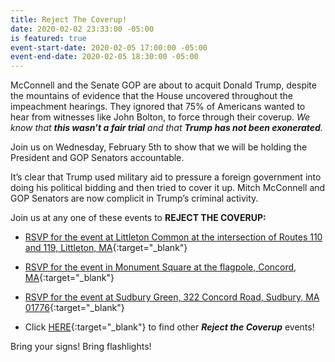 ```yaml
---
title: Reject The Coverup!
date: 2020-02-02 23:33:00 -05:00
is featured: true
event-start-date: 2020-02-05 17:00:00 -05:00
event-end-date: 2020-02-05 18:30:00 -05:00
---
```


McConnell and the Senate GOP are about to acquit Donald Trump, despite the mountains of evidence that the House uncovered throughout the impeachment hearings. They ignored that 75% of Americans wanted to hear from witnesses like John Bolton, to force through their coverup. *We know that **this wasn’t a fair trial** and that **Trump has not been exonerated**.*

Join us on Wednesday, February 5th to show that we will be holding the President and GOP Senators accountable.

It’s clear that Trump used military aid to pressure a foreign government into doing his political bidding and then tried to cover it up. Mitch McConnell and GOP Senators are now complicit in Trump’s criminal activity.

Join us at any one of these events to **REJECT THE COVERUP:**

* [RSVP for the event at Littleton Common at the intersection of Routes 110 and 119, Littleton, MA](https://www.google.com/maps/place/MA-110\+%26\+MA-119,\+Littleton,\+MA\+01460/@42.5464289,-71.4729262,3a,75y,176.24h,82.81t/data=!3m7!1e1!3m5!1sRiZH_-3p9mtKAqSOYh9hdw!2e0!6s%2F%2Fgeo2.ggpht.com%2Fcbk%3Fpanoid%3DRiZH_-3p9mtKAqSOYh9hdw%26output%3Dthumbnail%26cb_client%3Dsearch.gws-prod%2Fmaps%2Flocal-details-getcard.gps%26thumb%3D2%26w%3D360%26h%3D120%26yaw%3D324.74734%26pitch%3D0%26thumbfov%3D100!7i13312!8i6656!4m5!3m4!1s0x89e396774290aa25:0xefed32ec79fad65c!8m2!3d42.5464573!4d-71.4729471){:target="_blank"} 

* [RSVP for the event in Monument Square at the flagpole, Concord, MA](https://actionnetwork.org/events/concord-rejects-the-coverup){:target="_blank"} 

* [RSVP for the event at Sudbury Green, 322 Concord Road, Sudbury, MA 01776](https://actionnetwork.org/events/reject-the-coverup-56){:target="_blank"} 

*  Click [HERE](https://rejectthecoverup.org){:target="_blank"} to find other ***Reject the Coverup*** events!

Bring your signs!  Bring flashlights!